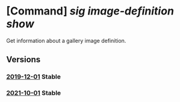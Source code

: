 # [Command] _sig image-definition show_

Get information about a gallery image definition.

## Versions

### [2019-12-01](/Resources/mgmt-plane/L3N1YnNjcmlwdGlvbnMve30vcmVzb3VyY2Vncm91cHMve30vcHJvdmlkZXJzL21pY3Jvc29mdC5jb21wdXRlL2dhbGxlcmllcy97fS9pbWFnZXMve30=/2019-12-01.xml) **Stable**

<!-- mgmt-plane /subscriptions/{}/resourcegroups/{}/providers/microsoft.compute/galleries/{}/images/{} 2019-12-01 -->

### [2021-10-01](/Resources/mgmt-plane/L3N1YnNjcmlwdGlvbnMve30vcmVzb3VyY2Vncm91cHMve30vcHJvdmlkZXJzL21pY3Jvc29mdC5jb21wdXRlL2dhbGxlcmllcy97fS9pbWFnZXMve30=/2021-10-01.xml) **Stable**

<!-- mgmt-plane /subscriptions/{}/resourcegroups/{}/providers/microsoft.compute/galleries/{}/images/{} 2021-10-01 -->
